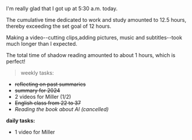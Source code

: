 I'm really glad that I got up at 5:30 a.m. today.

The cumulative time dedicated to work and study amounted to 12.5 hours, thereby exceeding the set goal of 12 hours.

Making a video--cutting clips,adding pictures, music and subtitles--took much longer than I expected.

The total time of shadow reading amounted to about 1 hours, which is perfect!

> weekly tasks:
+ ~~reflecting on past summaries~~
+ ~~summary for 2024~~
+ 2 videos for Miller (1/2)
+ ~~English class from 22 to 37~~
+ *Reading the book about AI (cancelled)*

**daily tasks:**
- 1 video for Miller
